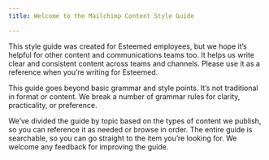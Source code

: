 ```yaml
---
title: Welcome to the Mailchimp Content Style Guide

---
```

This style guide was created for Esteemed employees, but we hope it’s helpful for other content and communications teams too. It helps us write clear and consistent content across teams and channels. Please use it as a reference when you’re writing for Esteemed.

This guide goes beyond basic grammar and style points. It’s not traditional in format or content. We break a number of grammar rules for clarity, practicality, or preference.

We’ve divided the guide by topic based on the types of content we publish, so you can reference it as needed or browse in order. The entire guide is searchable, so you can go straight to the item you’re looking for. We welcome any feedback for improving the guide.